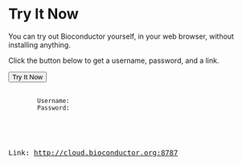 
<div id="tryitnow_script_here"></div>

# Try It Now


You can try out Bioconductor yourself, in your web browser, without installing anything.

Click the button below to get a username, password, and a link.

<div id="try_it_now_button_goes_here"><button type="button" id="try_it_now_button">Try It Now</button></div>


<div class="initially_hidden">
    <pre>
    <code>
        Username: <span id="try_it_now_username"></span>
        Password: <span id="try_it_now_password"></span>
    </code>
    <pre>
    <p>Link: <a target="try_it_now" href="http://cloud.bioconductor.org:8787">http://cloud.bioconductor.org:8787</a></p>
</div>


